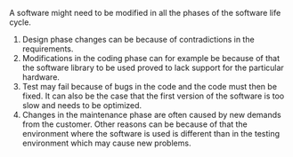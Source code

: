 A software might need to be modified in all the phases of the software life cycle.  

1. Design phase changes can be because of contradictions in the requirements.  
2. Modifications in the coding phase can for example be because of that the software library to be used proved to lack support for the particular hardware.
3. Test may fail because of bugs in the code and the code must then be fixed. It can also be the case that the first version of the software is too slow and needs to be optimized.
4. Changes in the maintenance phase are often caused by new demands from the customer. Other reasons can be because of that the environment where the software is used is different than in the testing environment which may cause new problems.
